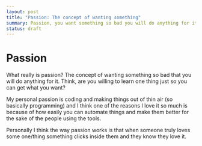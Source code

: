 ```yaml
---
layout: post
title: "Passion: The concept of wanting something"
summary: Passion, you want something so bad you will do anything for it.
status: draft
---
```



# Passion
What really is passion? The concept of wanting something so bad that you will do anything for it. Think, are you willing to learn one thing just so you can get what you want? 

My personal passion is coding and making things out of thin air (so basically programming) and I think one of the reasons I love it so much is because of how easily you can automate things and make them better for the sake of the people using the tools.

Personally I think the way passion works is that when someone truly loves some one/thing something clicks inside them and they know they love it. 
